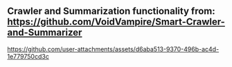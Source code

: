 Crawler and Summarization functionality from: https://github.com/VoidVampire/Smart-Crawler-and-Summarizer
---
https://github.com/user-attachments/assets/d6aba513-9370-496b-ac4d-1e779750cd3c

